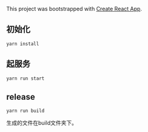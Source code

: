 This project was bootstrapped with [Create React App](https://github.com/facebookincubator/create-react-app).
## 初始化
```
yarn install
```
## 起服务
```
yarn run start
```
## release

```
yarn run build
```
生成的文件在build文件夹下。